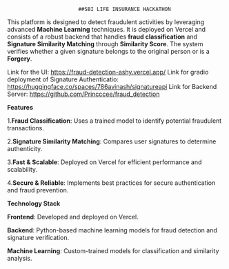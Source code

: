                            ##SBI LIFE INSURANCE HACKATHON

This platform is designed to detect fraudulent activities by leveraging advanced **Machine Learning** techniques. It is deployed on Vercel and consists of a robust backend that handles **fraud classification** and **Signature Similarity Matching** through **Similarity Score**. The system verifies whether a given signature belongs to the original person or is a **Forgery**.

Link for the UI: https://fraud-detection-ashy.vercel.app/
Link for gradio deployment of Signature Authenticatio: https://huggingface.co/spaces/786avinash/signatureapi
Link for Backend Server: https://github.com/Princccee/fraud_detection


**Features**

1.**Fraud Classification**: Uses a trained model to identify potential fraudulent transactions.

2.**Signature Similarity Matching**: Compares user signatures to determine authenticity.

3.**Fast & Scalable**: Deployed on Vercel for efficient performance and scalability.

4.**Secure & Reliable**: Implements best practices for secure authentication and fraud prevention.


**Technology Stack**

**Frontend**: Developed and deployed on Vercel.

**Backend**: Python-based machine learning models for fraud detection and signature verification.

**Machine Learning**: Custom-trained models for classification and similarity analysis.
